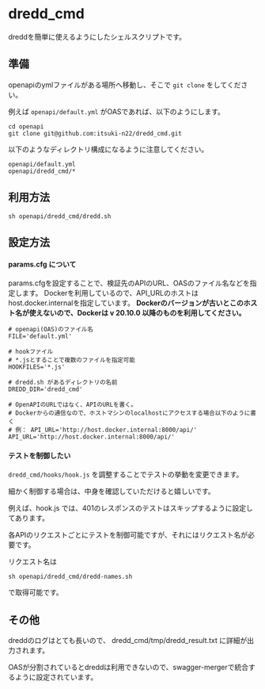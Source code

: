 # dredd_cmd

dreddを簡単に使えるようにしたシェルスクリプトです。

## 準備

openapiのymlファイルがある場所へ移動し、そこで `git clone` をしてください。

例えば `openapi/default.yml` がOASであれば、以下のようにします。

```
cd openapi
git clone git@github.com:itsuki-n22/dredd_cmd.git
```

以下のようなディレクトリ構成になるように注意してください。

```
openapi/default.yml
openapi/dredd_cmd/*
```


## 利用方法

```
sh openapi/dredd_cmd/dredd.sh
```

## 設定方法

#### params.cfg について

params.cfgを設定することで、検証先のAPIのURL、OASのファイル名などを指定します。
Dockerを利用しているので、API_URLのホストはhost.docker.internalを指定しています。
**Dockerのバージョンが古いとこのホスト名が使えないので、Dockerは v 20.10.0 以降のものを利用してください。**

```
# openapi(OAS)のファイル名 
FILE='default.yml'

# hookファイル
# *.jsとすることで複数のファイルを指定可能
HOOKFILES='*.js'

# dredd.sh があるディレクトリの名前
DREDD_DIR='dredd_cmd'

# OpenAPIのURLではなく、APIのURLを書く。 
# Dockerからの通信なので、ホストマシンのlocalhostにアクセスする場合以下のように書く
# 例： API_URL='http://host.docker.internal:8000/api/'
API_URL='http://host.docker.internal:8000/api/'
```

#### テストを制御したい

`dredd_cmd/hooks/hook.js` を調整することでテストの挙動を変更できます。

細かく制御する場合は、中身を確認していただけると嬉しいです。

例えば、hook.js では、401のレスポンスのテストはスキップするように設定してあります。

各APIのリクエストごとにテストを制御可能ですが、それにはリクエスト名が必要です。

リクエスト名は 

```
sh openapi/dredd_cmd/dredd-names.sh
```

で取得可能です。

## その他

dreddのログはとても長いので、 dredd_cmd/tmp/dredd_result.txt に詳細が出力されます。

OASが分割されているとdreddは利用できないので、swagger-mergerで統合するように設定されています。


